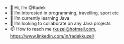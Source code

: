 - 👋 Hi, I’m @Radek
- 👀 I’m interested in programming, travelling, sport etc
- 🌱 I’m currently learning Java
- 💞️ I’m looking to collaborate on any Java projects
- 📫 How to reach me rkuzel@hotmail.com, https://www.linkedin.com/in/radekkuzel/
